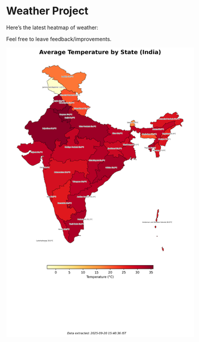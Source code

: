 # Weather Project

Here’s the latest heatmap of weather:

Feel free to leave feedback/improvements.

![India Heatmap](docs/assets/india_heatmap.png?v=CE7D9E)
